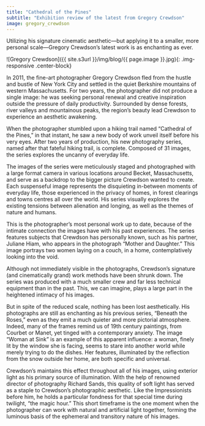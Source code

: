 ```yaml
---
title: "Cathedral of the Pines"
subtitle: "Exhibition review of the latest from Gregory Crewdson"
image: gregory_crewdson
---
```


Utilizing his signature cinematic aesthetic—but applying it to a smaller, more personal scale—Gregory Crewdson’s latest work is as enchanting as ever.

![Gregory Crewdson]({{ site.s3url }}/img/blog/{{ page.image }}.jpg){: .img-responsive .center-block}

In 2011, the fine-art photographer Gregory Crewdson fled from the hustle and bustle of New York City and settled in the quiet Berkshire mountains of western Massachusetts. For two years, the photographer did not produce a single image: he was seeking personal renewal and creative inspiration outside the pressure of daily productivity. Surrounded by dense forests, river valleys and mountainous peaks, the region’s beauty lead Crewdson to experience an aesthetic awakening.

When the photographer stumbled upon a hiking trail named “Cathedral of the Pines,” in that instant, he saw a new body of work unveil itself before his very eyes. After two years of production, his new photography series, named after that fateful hiking trail, is complete. Composed of 31 images, the series explores the uncanny of everyday life.
<!--split-->
The images of the series were meticulously staged and photographed with a large format camera in various locations around Becket, Massachusetts, and serve as a backdrop to the bigger picture Crewdson wanted to create. Each suspenseful image represents the disquieting in-between moments of everyday life, those experienced in the privacy of homes, in forest clearings and towns centres all over the world. His series visually explores the existing tensions between alienation and longing, as well as the themes of nature and humans.

This is the photographer’s most personal work up to date, because of the intimate connection the images have with his past experiences. The series features subjects that Crewdson has personally known, such as his partner, Juliane Hiam, who appears in the photograph “Mother and Daughter.” This image portrays two women laying on a couch, in a home, contemplatively looking into the void.

Although not immediately visible in the photographs, Crewdson’s signature (and cinematically grand) work methods have been shrunk down. The series was produced with a much smaller crew and far less technical equipment than in the past. This, we can imagine, plays a large part in the heightened intimacy of his images.

But in spite of the reduced scale, nothing has been lost aesthetically. His photographs are still as enchanting as his previous series, “Beneath the Roses,” even as they emit a much quieter and more pictorial atmosphere. Indeed, many of the frames remind us of 19th century paintings, from Courbet or Manet, yet tinged with a contemporary anxiety. The image “Woman at Sink” is an example of this apparent influence: a woman, finely lit by the window she is facing, seems to stare into another world while merely trying to do the dishes. Her features, illuminated by the reflection from the snow outside her home, are both specific and universal.

Crewdson’s maintains this effect throughout all of his images, using exterior light as his primary source of illumination. With the help of renowned director of photography Richard Sands, this quality of soft light has served as a staple to Crewdson’s photographic aesthetic. Like the Impressionists before him, he holds a particular fondness for that special time during twilight, “the magic hour.” This short timeframe is the one moment when the photographer can work with natural and artificial light together, forming the luminous basis of the ephemeral and transitory nature of his images.
